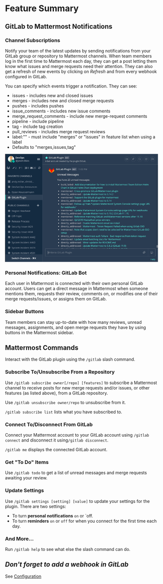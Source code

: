 # Feature Summary

## GitLab to Mattermost Notifications

### Channel Subscriptions

Notify your team of the latest updates by sending notifications from your GitLab group or repository to Mattermost channels.  When team members log in the first time to Mattermost each day, they can get a post letting them know what issues and merge requests need their attention. They can also get a refresh of new events by clicking on *Refresh* and from every webhook configured in GitLab.

You can specify which events trigger a notification. They can see:

- issues - includes new and closed issues
- merges - includes new and closed merge requests
- pushes - includes pushes
- issue_comments - includes new issue comments
- merge_request_comments - include new merge-request comments
- pipeline - include pipeline
- tag - include tag creation
- pull_reviews - includes merge request reviews
- label:"<labelname>" - must include "merges" or "issues" in feature list when using a label
- Defaults to "merges,issues,tag"



![image](.gitbook/assets/image.png)



### Personal Notifications: GitLab Bot

Each user in Mattermost is connected with their own personal GitLab account. Users can get a direct message in Mattermost when someone mentions them, requests their review, comments on, or modifies one of their merge requests/issues, or assigns them on GitLab.



### Sidebar Buttons

Team members can stay up-to-date with how many reviews, unread messages, assignments, and open merge requests they have by using buttons in the Mattermost sidebar.



## Mattermost Commands

Interact with the GitLab plugin using the `/gitlab` slash command.

### Subscribe To/Unsubscribe From a Repository

Use `/gitlab subscribe owner[/repo] [features]` to subscribe a Mattermost channel to receive posts for new merge requests and/or issues, or other features (as listed above), from a GitLab repository. 

Use `/gitlab unsubscribe owner/repo` to unsubscribe from it.  

`/gitlab subscribe list` lists what you have subscribed to.

### Connect To/Disconnect From GitLab

Connect your Mattermost account to your GitLab account using `/gitlab connect` and disconnect it using`/gitlab disconnect`. 

`/gitlab me` displays the connected GitLab account.

### Get "To Do" Items

Use `/gitlab todo` to get a list of unread messages and merge requests awaiting your review.

### Update Settings

Use `/gitlab settings [setting] [value]` to update your settings for the plugin.  There are two settings:

- To turn **personal notifications** `on` or `off.
- To turn **reminders** `on` or `off` for when you connect for the first time each day.  

### And More...

Run `/gitlab help` to see what else the slash command can do.



## *Don't forget to add a webhook in GitLab*

See [Configuration](setup/configuration.md)

